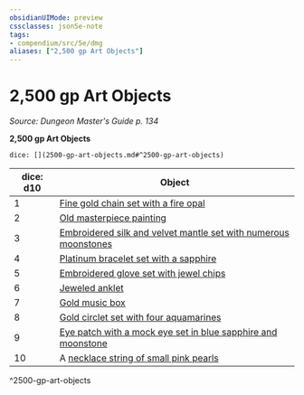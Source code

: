 ```yaml
---
obsidianUIMode: preview
cssclasses: json5e-note
tags:
- compendium/src/5e/dmg
aliases: ["2,500 gp Art Objects"]
---
```

# 2,500 gp Art Objects
*Source: Dungeon Master's Guide p. 134* 

**2,500 gp Art Objects**

`dice: [](2500-gp-art-objects.md#^2500-gp-art-objects)`

| dice: d10 | Object |
|-----------|--------|
| 1 | [Fine gold chain set with a fire opal](/2-Mechanics/CLI/items/fine-gold-chain-set-with-a-fire-opal.md) |
| 2 | [Old masterpiece painting](/2-Mechanics/CLI/items/old-masterpiece-painting.md) |
| 3 | [Embroidered silk and velvet mantle set with numerous moonstones](/2-Mechanics/CLI/items/embroidered-silk-and-velvet-mantle-set-with-numerous-moonstones.md) |
| 4 | [Platinum bracelet set with a sapphire](/2-Mechanics/CLI/items/platinum-bracelet-set-with-a-sapphire.md) |
| 5 | [Embroidered glove set with jewel chips](/2-Mechanics/CLI/items/embroidered-glove-set-with-jewel-chips.md) |
| 6 | [Jeweled anklet](/2-Mechanics/CLI/items/jeweled-anklet.md) |
| 7 | [Gold music box](/2-Mechanics/CLI/items/gold-music-box.md) |
| 8 | [Gold circlet set with four aquamarines](/2-Mechanics/CLI/items/gold-circlet-set-with-four-aquamarines.md) |
| 9 | [Eye patch with a mock eye set in blue sapphire and moonstone](/2-Mechanics/CLI/items/eye-patch-with-a-mock-eye-set-in-blue-sapphire-and-moonstone.md) |
| 10 | A [necklace string of small pink pearls](/2-Mechanics/CLI/items/necklace-string-of-small-pink-pearls.md) |
^2500-gp-art-objects